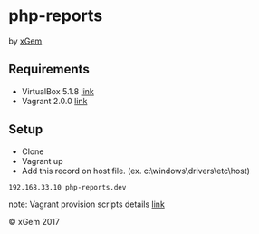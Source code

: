 # php-reports
by [xGem](http://www.xgem.com.ar)

## Requirements

- VirtualBox 5.1.8 [link](https://www.virtualbox.org/wiki/Downloads)
- Vagrant 2.0.0 [link](https://www.vagrantup.com/downloads.html)

## Setup

- Clone
- Vagrant up
- Add this record on host file. (ex. c:\windows\drivers\etc\host)
```
192.168.33.10 php-reports.dev
```

note: Vagrant provision scripts details [link](vagrant.md)



&copy; xGem 2017
